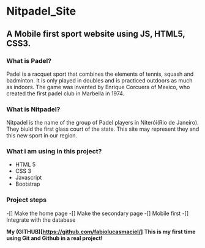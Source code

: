 # Nitpadel_Site
## A Mobile first sport website using JS, HTML5, CSS3.

### **What is Padel?**

Padel is a racquet sport that combines the elements of tennis, squash and badminton.
 It is only played in doubles and is practiced outdoors as much as indoors.
  The game was invented by Enrique Corcuera of Mexico, who created the first padel club in Marbella in 1974.

### **What is Nitpadel?**

Nitpadel is the name of the group of Padel players in Niterói(Rio de Janeiro).
They biuld the first glass court of the state.
This site may represent they and this new sport in our region.

### **What i am using in this project?**

- HTML 5
- CSS 3
- Javascript
- Bootstrap

### **Project steps**

-[] Make the home page
-[] Make the secondary page
-[] Mobile first
-[] Integrate with the database

**My (GITHUB)[https://github.com/fabiolucasmaciel/]**
**This is my first time using Git and Github in a real project!**
